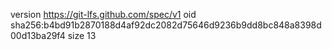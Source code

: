 version https://git-lfs.github.com/spec/v1
oid sha256:b4bd91b2870188d4af92dc2082d75646d9236b9dd8bc848a8398d00d13ba29f4
size 13
